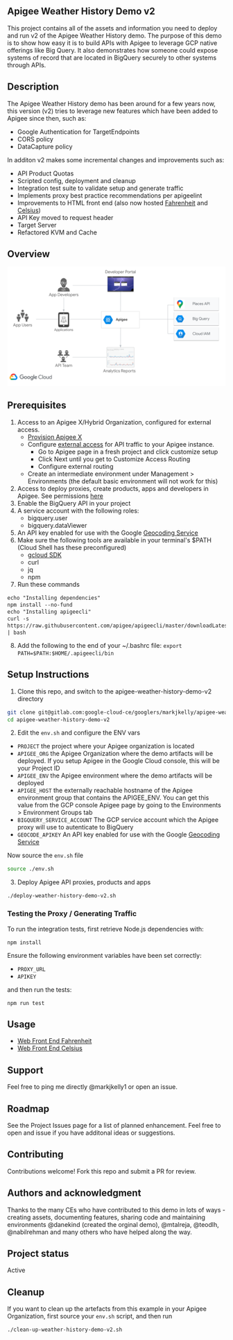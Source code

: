 ## Apigee Weather History Demo v2
This project contains all of the assets and information you need to deploy and run v2 of the Apigee Weather History demo. The purpose of this demo is to show how easy it is to build APIs with Apigee to leverage GCP native offerings like Big Query. It also demonstrates how someone could expose systems of record that are located in BigQuery securely to other systems through APIs.

## Description
The Apigee Weather History demo has been around for a few years now, this version (v2) tries to leverage new features which have been added to Apigee since then, such as:
- Google Authentication for TargetEndpoints
- CORS policy
- DataCapture policy

In additon v2 makes some incremental changes and improvements such as:
- API Product Quotas
- Scripted config, deployment and cleanup
- Integration test suite to validate setup and generate traffic
- Implements proxy best practice recommendations per apigeelint
- Improvements to HTML front end (also now hosted [Fahrenheit](https://markjkelly.github.io/apigee-notebooks/temps365-f.html) and [Celsius](https://markjkelly.github.io/apigee-notebooks/temps365-f.html))
- API Key moved to request header
- Target Server
- Refactored KVM and Cache

## Overview

![Weather Demo Components](images/weather-demo-components.png "Weather Demo Components")

## Prerequisites
1. Access to an Apigee X/Hybrid Organization, configured for external access. 
    * [Provision Apigee X](https://cloud.google.com/apigee/docs/api-platform/get-started/provisioning-intro)
    * Configure [external access](https://cloud.google.com/apigee/docs/api-platform/get-started/configure-routing#external-access) for API traffic to your Apigee instance. 
      * Go to Apigee page in a fresh project and click customize setup
      * Click Next until you get to Customize Access Routing
      * Configure external routing
    * Create an intermediate environment under Management > Environments (the default basic environment will not work for this)
2. Access to deploy proxies, create products, apps and developers in Apigee. See permissions [here](https://cloud.google.com/apigee/docs/api-platform/get-started/permissions)
3. Enable the BigQuery API in your project
4. A service account with the following roles:
    * bigquery.user
    * bigquery.dataViewer
5. An API key enabled for use with the Google [Geocoding Service](https://developers.google.com/maps/documentation/javascript/geocoding)
6. Make sure the following tools are available in your terminal's $PATH (Cloud Shell has these preconfigured)
    * [gcloud SDK](https://cloud.google.com/sdk/docs/install)
    * curl
    * jq
    * npm
7. Run these commands
```
echo "Installing dependencies"
npm install --no-fund
echo "Installing apigeecli"
curl -s https://raw.githubusercontent.com/apigee/apigeecli/master/downloadLatest.sh | bash
```
8. Add the following to the end of your ~/.bashrc file: `export PATH=$PATH:$HOME/.apigeecli/bin`

## Setup Instructions

1. Clone this repo, and switch to the apigee-weather-history-demo-v2 directory


```bash
git clone git@gitlab.com:google-cloud-ce/googlers/markjkelly/apigee-weather-history-demo-v2.git
cd apigee-weather-history-demo-v2
```

2. Edit the `env.sh` and configure the ENV vars

* `PROJECT` the project where your Apigee organization is located
* `APIGEE_ORG` the Apigee Organization where the demo artifacts will be deployed. If you setup Apigee in the Google Cloud console, this will be your Project ID
* `APIGEE_ENV` the Apigee environment where the demo artifacts will be deployed
* `APIGEE_HOST` the externally reachable hostname of the Apigee environment group that contains the APIGEE_ENV. You can get this value from the GCP console Apigee page by going to the Environments > Environment Groups tab
* `BIGQUERY_SERVICE_ACCOUNT` The GCP service account which the Apigee proxy will use to autenticate to BigQuery
* `GEOCODE_APIKEY` An API key enabled for use with the Google [Geocoding Service](https://developers.google.com/maps/documentation/places/web-service/get-api-key#gcloud-api-keys-create)

Now source the `env.sh` file

```bash
source ./env.sh
```

3. Deploy Apigee API proxies, products and apps

```bash
./deploy-weather-history-demo-v2.sh
```

### Testing the Proxy / Generating Traffic
To run the integration tests, first retrieve Node.js dependencies with:
```
npm install
```
Ensure the following environment variables have been set correctly:
* `PROXY_URL`
* `APIKEY`

and then run the tests:
```
npm run test
```

## Usage

- [Web Front End Fahrenheit](https://markjkelly.github.io/apigee-notebooks/temps365-f.html)
- [Web Front End Celsius](https://markjkelly.github.io/apigee-notebooks/temps365-f.html)

## Support
Feel free to ping me directly @markjkelly1 or open an issue.

## Roadmap
See the Project Issues page for a list of planned enhancement. Feel free to open and issue if you have additonal ideas or suggestions. 

## Contributing
Contributions welcome! Fork this repo and submit a PR for review.

## Authors and acknowledgment
Thanks to the many CEs who have contributed to this demo in lots of ways - creating assets, documenting features, sharing code and maintaining environments @danekind (created the orginal demo), @mtalreja, @teodlh, @nabilrehman and many others who have helped along the way.

## Project status
Active

## Cleanup

If you want to clean up the artefacts from this example in your Apigee Organization, first source your `env.sh` script, and then run

```bash
./clean-up-weather-history-demo-v2.sh
```
